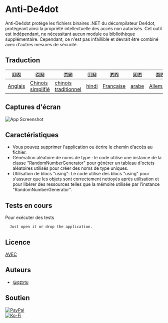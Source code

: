 # Anti-De4dot

Anti-De4dot protège les fichiers binaires .NET du décompilateur De4dot, protégeant ainsi la propriété intellectuelle des accès non autorisés. Cet outil est indépendant, ne nécessitant aucun module ou bibliothèque supplémentaire. Cependant, ce n'est pas infaillible et devrait être combiné avec d'autres mesures de sécurité.

## Traduction

| 🇺🇸                 | 🇨🇳                                 | 🇹🇼                                    | 🇮🇳                  | 🇫🇷                      | 🇦🇪                  | 🇩🇪                     | 🇯🇵                     | 🇪🇸                     |
| -------------------- | ------------------------------------ | --------------------------------------- | --------------------- | ------------------------- | --------------------- | ------------------------ | ------------------------ | ------------------------ |
| [Anglais](README.md) | [Chinois simplifié](README.zh-CN.md) | [chinois traditionnel](README.zh-TW.md) | [hindi](README.hi.md) | [Française](README.fr.md) | [arabe](README.ar.md) | [Allemand](README.de.md) | [Japonais](README.ja.md) | [Espagnol](README.es.md) |

## Captures d'écran

![App Screenshot](https://cdn.discordapp.com/attachments/1008195045960204349/1097785288748699648/New_Website_Blue_Mockup_Instagram_-_Laptop.png)

## Caractéristiques

-   Vous pouvez supprimer l'application ou écrire le chemin d'accès au fichier.
-   Génération aléatoire de noms de type : le code utilise une instance de la classe "RandomNumberGenerator" pour générer un tableau d'octets aléatoires utilisés pour créer des noms de type uniques.
-   Utilisation de blocs "using": Le code utilise des blocs "using" pour s'assurer que les objets sont correctement nettoyés après utilisation et pour libérer des ressources telles que la mémoire utilisée par l'instance "RandomNumberGenerator".

## Tests en cours

Pour exécuter des tests

```text
  Just open it or drop the application.
```

## Licence

[AVEC](https://choosealicense.com/licenses/mit/)

## Auteurs

-   [@qzxtu](https://www.github.com/qzxtu)

## Soutien

[![PayPal](https://img.shields.io/badge/PayPal-00457C?style=for-the-badge&logo=paypal&logoColor=white)](https://paypal.me/nova355killer)  
[![Ko-Fi](https://img.shields.io/badge/kofi-00457C?style=for-the-badge&logo=ko-fi&logoColor=white)](https://ko-fi.com/nova355)
